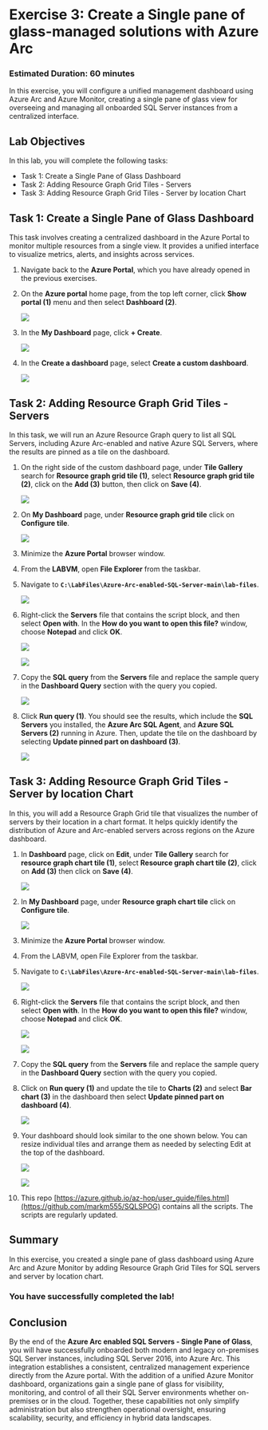 # Exercise 3: Create a Single pane of glass-managed solutions with Azure Arc 

### Estimated Duration: 60 minutes

In this exercise, you will configure a unified management dashboard using Azure Arc and Azure Monitor, creating a single pane of glass view for overseeing and managing all onboarded SQL Server instances from a centralized interface.

## Lab Objectives

In this lab, you will complete the following tasks:

- Task 1: Create a Single Pane of Glass Dashboard
- Task 2: Adding Resource Graph Grid Tiles - Servers
- Task 3: Adding Resource Graph Grid Tiles - Server by location Chart
 
## Task 1: Create a Single Pane of Glass Dashboard 

This task involves creating a centralized dashboard in the Azure Portal to monitor multiple resources from a single view. It provides a unified interface to visualize metrics, alerts, and insights across services.
 
1. Navigate back to the **Azure Portal**, which you have already opened in the previous exercises. 
 
2. On the **Azure portal** home page, from the top left corner, click **Show portal (1)** menu and then select **Dashboard (2)**. 

   ![](media/image.png)   
 
3. In the **My Dashboard** page, click **+ Create**. 
 
   ![](media/Ex2-Task1-Step3.png) 
     
4. In the **Create a dashboard** page, select **Create a custom dashboard**. 
 
   ![](media/Ex2-Task1-Step4.png) 
 
## Task 2: Adding Resource Graph Grid Tiles - Servers

In this task, we will run an Azure Resource Graph query to list all SQL Servers, including Azure Arc-enabled and native Azure SQL Servers, where the results are pinned as a tile on the dashboard.
 
1. On the right side of the custom dashboard page, under **Tile Gallery** search for **Resource graph grid tile (1)**, select **Resource graph grid tile (2)**, click on   the **Add (3)** button, then click on **Save (4)**. 
 
   ![](media/Ex2-Task1-Step5.png) 
     
2. On **My Dashboard** page, under **Resource graph grid tile** click on **Configure tile**.
 
   ![](media/E3T3S2.png)  
     
3. Minimize the **Azure Portal** browser window. 
  
4. From the **LABVM**, open **File Explorer** from the taskbar.

5. Navigate to **`C:\LabFiles\Azure-Arc-enabled-SQL-Server-main\lab-files`**. 
  
   ![](media/dir.png)  
  
6. Right-click the **Servers** file that contains the script block, and then select **Open with**. In the **How do you want to open this file?** window, choose **Notepad** and click **OK**.
 
   ![](media/Ex2-Task1-Step9a.png)
     
   ![](media/Ex2-Task1-Step9b.png)  
     
7. Copy the **SQL query** from the **Servers** file and replace the sample query in the **Dashboard Query** section with the query you copied.
 
   ![](media/E3T2S7.png)  

8. Click **Run query (1)**. You should see the results, which include the **SQL Servers** you installed, the **Azure Arc SQL Agent**, and **Azure SQL Servers (2)** running in Azure. Then, update the tile on the dashboard by selecting **Update pinned part on dashboard (3)**.
   
   ![](media/E3T2S8.png) 
          
## Task 3: Adding Resource Graph Grid Tiles - Server by location Chart

In this, you will add a Resource Graph Grid tile that visualizes the number of servers by their location in a chart format. It helps quickly identify the distribution of Azure and Arc-enabled servers across regions on the Azure dashboard.
 
1. In **Dashboard** page, click on **Edit**, under **Tile Gallery** search for **resource graph chart tile (1)**, select **Resource graph chart tile (2)**, click on **Add (3)** then click on **Save (4)**. 
 
   ![](media/Ex2-Task3-Step1.png) 
     
2. In **My Dashboard** page, under **Resource graph chart tile** click on **Configure tile**. 
 
   ![](media/E3T3S2.png)  
     
3. Minimize the **Azure Portal** browser window. 
  
4. From the LABVM, open File Explorer from the taskbar.

5. Navigate to **`C:\LabFiles\Azure-Arc-enabled-SQL-Server-main\lab-files`**.

   ![](media/dir.png)
   
6. Right-click the **Servers** file that contains the script block, and then select **Open with**. In the **How do you want to open this file?** window, choose **Notepad** and click **OK**.

   ![](media/az-ex3-2.png)

   ![](media/Ex2-Task1-Step9b.png)   
      
7. Copy the **SQL query** from the **Servers** file and replace the sample query in the **Dashboard Query** section with the query you copied.
 
8. Click on **Run query (1)** and update the tile to **Charts (2)** and select **Bar chart (3)** in the dashboard then select **Update pinned part on dashboard (4)**. 
     
   ![](media/E3T3S8.png)  
 
9. Your dashboard should look similar to the one shown below. You can resize individual tiles and arrange them as needed by selecting Edit at the top of the dashboard.
     
   ![](media/E3T3S9i.png) 
     
   ![](media/E3T3S9ii.png)   

10. This repo [https://azure.github.io/az-hop/user_guide/files.html](https://github.com/markm555/SQLSPOG) contains all the scripts. The scripts are regularly updated.

## Summary

In this exercise, you created a single pane of glass dashboard using Azure Arc and Azure Monitor by adding Resource Graph Grid Tiles for SQL servers and server by location chart.

### You have successfully completed the lab!

## Conclusion

By the end of the **Azure Arc enabled SQL Servers - Single Pane of Glass**, you will have successfully onboarded both modern and legacy on-premises SQL Server instances, including SQL Server 2016, into Azure Arc. This integration establishes a consistent, centralized management experience directly from the Azure portal. With the addition of a unified Azure Monitor dashboard, organizations gain a single pane of glass for visibility, monitoring, and control of all their SQL Server environments whether on-premises or in the cloud. Together, these capabilities not only simplify administration but also strengthen operational oversight, ensuring scalability, security, and efficiency in hybrid data landscapes.
